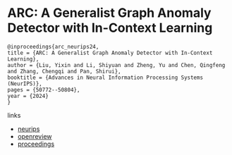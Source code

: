 # ARC: A Generalist Graph Anomaly Detector with In-Context Learning

```
@inproceedings{arc_neurips24,
title = {ARC: A Generalist Graph Anomaly Detector with In-Context Learning},
author = {Liu, Yixin and Li, Shiyuan and Zheng, Yu and Chen, Qingfeng and Zhang, Chengqi and Pan, Shirui},
booktitle = {Advances in Neural Information Processing Systems (NeurIPS)},
pages = {50772--50804},
year = {2024}
}
```

links
- [neurips](https://nips.cc/Conferences/2024/Schedule?showEvent=95760)
- [openreview](https://openreview.net/forum?id=IdIVfzjPK4)
- [proceedings](https://papers.nips.cc//paper_files/paper/2024/hash/5acb720a361eecb34ee62d356859d246-Abstract-Conference.html)
